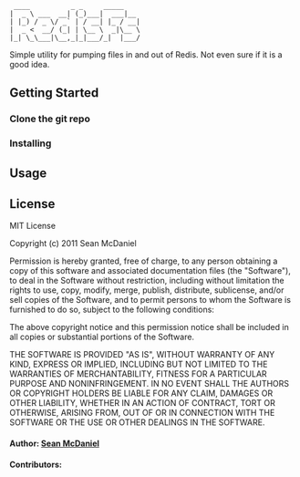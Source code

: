 	 ____          _ _     _____    
	|  _ \ ___  __| (_)___|  ___|__ 
	| |_) / _ \/ _` | / __| |_ / __|
	|  _ <  __/ (_| | \__ \  _|\__ \
	|_| \_\___|\__,_|_|___/_|  |___/


Simple utility for pumping files in and out of Redis. Not even sure if it is a good idea.

## Getting Started

### Clone the git repo

### Installing

## Usage

## License 

MIT License

Copyright (c) 2011 Sean McDaniel

Permission is hereby granted, free of charge, to any person obtaining a copy
of this software and associated documentation files (the "Software"), to deal
in the Software without restriction, including without limitation the rights
to use, copy, modify, merge, publish, distribute, sublicense, and/or sell
copies of the Software, and to permit persons to whom the Software is
furnished to do so, subject to the following conditions:

The above copyright notice and this permission notice shall be included in
all copies or substantial portions of the Software.

THE SOFTWARE IS PROVIDED "AS IS", WITHOUT WARRANTY OF ANY KIND, EXPRESS OR
IMPLIED, INCLUDING BUT NOT LIMITED TO THE WARRANTIES OF MERCHANTABILITY,
FITNESS FOR A PARTICULAR PURPOSE AND NONINFRINGEMENT. IN NO EVENT SHALL THE
AUTHORS OR COPYRIGHT HOLDERS BE LIABLE FOR ANY CLAIM, DAMAGES OR OTHER
LIABILITY, WHETHER IN AN ACTION OF CONTRACT, TORT OR OTHERWISE, ARISING FROM,
OUT OF OR IN CONNECTION WITH THE SOFTWARE OR THE USE OR OTHER DEALINGS IN
THE SOFTWARE.

#### Author: [Sean McDaniel](http://www.mcdconsultingllc.com)
#### Contributors: